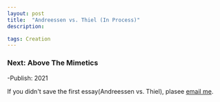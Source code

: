 ```yaml
---
layout: post
title:  "Andreessen vs. Thiel (In Process)"
description: 

tags: Creation
---
```


### Next: Above The Mimetics

-Publish: 2021

If you didn't save the first essay(Andreessen vs. Thiel), plasee [email me](mailto:allenleein@gmail.com).